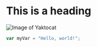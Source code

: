 # <h1> This is a heading </h1>
![Image of Yaktocat](https://octodex.github.com/images/yaktocat.png)
``` javascript
var myVar = "Hello, world!";
```
